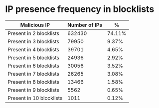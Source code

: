 # IP presence frequency in blocklists
| Malicious IP | Number of IPs | % |
|----|----|----|
| Present in 2 blocklists | 632430 | 74.11% |
| Present in 3 blocklists | 79950 | 9.37% |
| Present in 4 blocklists | 39701 | 4.65% |
| Present in 5 blocklists | 24936 | 2.92% |
| Present in 6 blocklists | 30056 | 3.52% |
| Present in 7 blocklists | 26265 | 3.08% |
| Present in 8 blocklists | 13466 | 1.58% |
| Present in 9 blocklists | 5562 | 0.65% |
| Present in 10 blocklists | 1011 | 0.12% |
